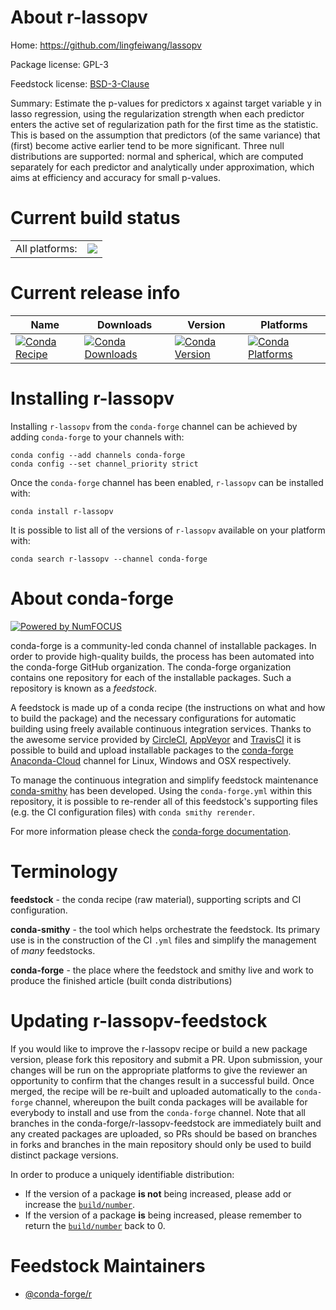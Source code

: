 About r-lassopv
===============

Home: https://github.com/lingfeiwang/lassopv

Package license: GPL-3

Feedstock license: [BSD-3-Clause](https://github.com/conda-forge/r-lassopv-feedstock/blob/master/LICENSE.txt)

Summary: Estimate the p-values for predictors x against target variable y in lasso regression, using the regularization strength when each predictor enters the active set of regularization path for the first time as the statistic. This is based on the assumption that predictors (of the same variance) that (first) become active earlier tend to be more significant. Three null distributions are supported: normal and spherical, which are computed separately for each predictor and analytically under approximation, which aims at efficiency and accuracy for small p-values.

Current build status
====================


<table><tr><td>All platforms:</td>
    <td>
      <a href="https://dev.azure.com/conda-forge/feedstock-builds/_build/latest?definitionId=2430&branchName=master">
        <img src="https://dev.azure.com/conda-forge/feedstock-builds/_apis/build/status/r-lassopv-feedstock?branchName=master">
      </a>
    </td>
  </tr>
</table>

Current release info
====================

| Name | Downloads | Version | Platforms |
| --- | --- | --- | --- |
| [![Conda Recipe](https://img.shields.io/badge/recipe-r--lassopv-green.svg)](https://anaconda.org/conda-forge/r-lassopv) | [![Conda Downloads](https://img.shields.io/conda/dn/conda-forge/r-lassopv.svg)](https://anaconda.org/conda-forge/r-lassopv) | [![Conda Version](https://img.shields.io/conda/vn/conda-forge/r-lassopv.svg)](https://anaconda.org/conda-forge/r-lassopv) | [![Conda Platforms](https://img.shields.io/conda/pn/conda-forge/r-lassopv.svg)](https://anaconda.org/conda-forge/r-lassopv) |

Installing r-lassopv
====================

Installing `r-lassopv` from the `conda-forge` channel can be achieved by adding `conda-forge` to your channels with:

```
conda config --add channels conda-forge
conda config --set channel_priority strict
```

Once the `conda-forge` channel has been enabled, `r-lassopv` can be installed with:

```
conda install r-lassopv
```

It is possible to list all of the versions of `r-lassopv` available on your platform with:

```
conda search r-lassopv --channel conda-forge
```


About conda-forge
=================

[![Powered by NumFOCUS](https://img.shields.io/badge/powered%20by-NumFOCUS-orange.svg?style=flat&colorA=E1523D&colorB=007D8A)](http://numfocus.org)

conda-forge is a community-led conda channel of installable packages.
In order to provide high-quality builds, the process has been automated into the
conda-forge GitHub organization. The conda-forge organization contains one repository
for each of the installable packages. Such a repository is known as a *feedstock*.

A feedstock is made up of a conda recipe (the instructions on what and how to build
the package) and the necessary configurations for automatic building using freely
available continuous integration services. Thanks to the awesome service provided by
[CircleCI](https://circleci.com/), [AppVeyor](https://www.appveyor.com/)
and [TravisCI](https://travis-ci.com/) it is possible to build and upload installable
packages to the [conda-forge](https://anaconda.org/conda-forge)
[Anaconda-Cloud](https://anaconda.org/) channel for Linux, Windows and OSX respectively.

To manage the continuous integration and simplify feedstock maintenance
[conda-smithy](https://github.com/conda-forge/conda-smithy) has been developed.
Using the ``conda-forge.yml`` within this repository, it is possible to re-render all of
this feedstock's supporting files (e.g. the CI configuration files) with ``conda smithy rerender``.

For more information please check the [conda-forge documentation](https://conda-forge.org/docs/).

Terminology
===========

**feedstock** - the conda recipe (raw material), supporting scripts and CI configuration.

**conda-smithy** - the tool which helps orchestrate the feedstock.
                   Its primary use is in the construction of the CI ``.yml`` files
                   and simplify the management of *many* feedstocks.

**conda-forge** - the place where the feedstock and smithy live and work to
                  produce the finished article (built conda distributions)


Updating r-lassopv-feedstock
============================

If you would like to improve the r-lassopv recipe or build a new
package version, please fork this repository and submit a PR. Upon submission,
your changes will be run on the appropriate platforms to give the reviewer an
opportunity to confirm that the changes result in a successful build. Once
merged, the recipe will be re-built and uploaded automatically to the
`conda-forge` channel, whereupon the built conda packages will be available for
everybody to install and use from the `conda-forge` channel.
Note that all branches in the conda-forge/r-lassopv-feedstock are
immediately built and any created packages are uploaded, so PRs should be based
on branches in forks and branches in the main repository should only be used to
build distinct package versions.

In order to produce a uniquely identifiable distribution:
 * If the version of a package **is not** being increased, please add or increase
   the [``build/number``](https://docs.conda.io/projects/conda-build/en/latest/resources/define-metadata.html#build-number-and-string).
 * If the version of a package **is** being increased, please remember to return
   the [``build/number``](https://docs.conda.io/projects/conda-build/en/latest/resources/define-metadata.html#build-number-and-string)
   back to 0.

Feedstock Maintainers
=====================

* [@conda-forge/r](https://github.com/conda-forge/r/)

